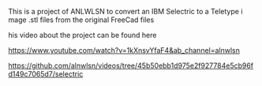 This is a project of ANLWLSN to convert an IBM Selectric to a Teletype i mage .stl files from the original FreeCad files

his video about the project can be found here

https://www.youtube.com/watch?v=1kXnsvYfaF4&ab_channel=alnwlsn



https://github.com/alnwlsn/videos/tree/45b50ebb1d975e2f927784e5cb96fd149c7065d7/selectric
